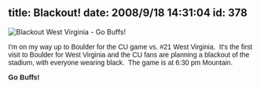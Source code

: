 title: Blackout!
date: 2008/9/18 14:31:04
id: 378
---
![Blackout West Virginia - Go Buffs!](/journal_images/Backout-WV.jpg)

<font face="Arial">I'm on my way up to Boulder for the CU game vs. #21 West Virginia.  It's the first visit to Boulder for West Virginia and the CU fans are planning a blackout of the stadium, with everyone wearing black.  The game is at 6:30 pm Mountain.</font>

<font face="Arial">**Go Buffs!**</font>